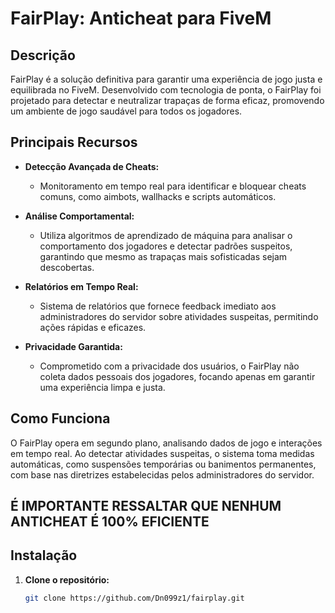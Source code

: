 # FairPlay: Anticheat para FiveM

## Descrição

FairPlay é a solução definitiva para garantir uma experiência de jogo justa e equilibrada no FiveM. Desenvolvido com tecnologia de ponta, o FairPlay foi projetado para detectar e neutralizar trapaças de forma eficaz, promovendo um ambiente de jogo saudável para todos os jogadores.

## Principais Recursos

- **Detecção Avançada de Cheats:**
  - Monitoramento em tempo real para identificar e bloquear cheats comuns, como aimbots, wallhacks e scripts automáticos.

- **Análise Comportamental:**
  - Utiliza algoritmos de aprendizado de máquina para analisar o comportamento dos jogadores e detectar padrões suspeitos, garantindo que mesmo as trapaças mais sofisticadas sejam descobertas.

- **Relatórios em Tempo Real:**
  - Sistema de relatórios que fornece feedback imediato aos administradores do servidor sobre atividades suspeitas, permitindo ações rápidas e eficazes.


- **Privacidade Garantida:**
  - Comprometido com a privacidade dos usuários, o FairPlay não coleta dados pessoais dos jogadores, focando apenas em garantir uma experiência limpa e justa.

## Como Funciona

O FairPlay opera em segundo plano, analisando dados de jogo e interações em tempo real. Ao detectar atividades suspeitas, o sistema toma medidas automáticas, como suspensões temporárias ou banimentos permanentes, com base nas diretrizes estabelecidas pelos administradores do servidor.

## É IMPORTANTE RESSALTAR QUE NENHUM ANTICHEAT É 100% EFICIENTE
## Instalação

1. **Clone o repositório:**
   ```bash
   git clone https://github.com/Dn099z1/fairplay.git
